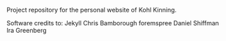 Project repository for the personal website of Kohl Kinning.

Software credits to:
Jekyll
Chris Bamborough
foremspree
Daniel Shiffman
Ira Greenberg
